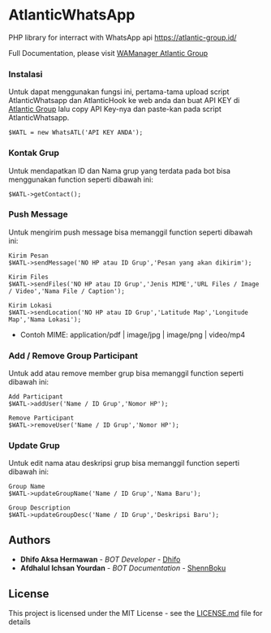 # AtlanticWhatsApp
PHP library for interract with WhatsApp api https://atlantic-group.id/

Full Documentation, please visit [WAManager Atlantic Group](https://atlantic-group.id/whatsapp/)

### Instalasi
Untuk dapat menggunakan fungsi ini, pertama-tama upload script AtlanticWhatsapp dan AtlanticHook ke web anda dan buat API KEY di [Atlantic Group](https://atlantic-group.id/) lalu copy API Key-nya dan paste-kan pada script AtlanticWhatsapp.
```
$WATL = new WhatsATL('API KEY ANDA');
```

### Kontak Grup
Untuk mendapatkan ID dan Nama grup yang terdata pada bot bisa menggunakan function seperti dibawah ini:
```
$WATL->getContact();
```

### Push Message
Untuk mengirim push message bisa memanggil function seperti dibawah ini:
```
Kirim Pesan
$WATL->sendMessage('NO HP atau ID Grup','Pesan yang akan dikirim');

Kirim Files
$WATL->sendFiles('NO HP atau ID Grup','Jenis MIME','URL Files / Image / Video','Nama File / Caption');

Kirim Lokasi
$WATL->sendLocation('NO HP atau ID Grup','Latitude Map','Longitude Map','Nama Lokasi');
```

* Contoh MIME: application/pdf | image/jpg | image/png | video/mp4

### Add / Remove Group Participant
Untuk add atau remove member grup bisa memanggil function seperti dibawah ini:
```
Add Participant
$WATL->addUser('Name / ID Grup','Nomor HP');

Remove Participant
$WATL->removeUser('Name / ID Grup','Nomor HP');
```

### Update Grup
Untuk edit nama atau deskripsi grup bisa memanggil function seperti dibawah ini:
```
Group Name
$WATL->updateGroupName('Name / ID Grup','Nama Baru');

Group Description
$WATL->updateGroupDesc('Name / ID Grup','Deskripsi Baru');
```

## Authors
* **Dhifo Aksa Hermawan** - *BOT Developer* - [Dhifo](https://www.facebook.com/dhifoaksa)
* **Afdhalul Ichsan Yourdan** - *BOT Documentation* - [ShennBoku](https://facebook.com/ShennBoku)

## License

This project is licensed under the MIT License - see the [LICENSE.md](LICENSE.md) file for details

